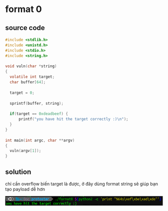 # format 0

## source code 

```C
#include <stdlib.h>
#include <unistd.h>
#include <stdio.h>
#include <string.h>

void vuln(char *string)
{
  volatile int target;
  char buffer[64];

  target = 0;

  sprintf(buffer, string);
  
  if(target == 0xdeadbeef) {
      printf("you have hit the target correctly :)\n");
  }
}

int main(int argc, char **argv)
{
  vuln(argv[1]);
}
```

## solution 

chỉ cần overflow biến target là được, ở đây dùng format string sẽ giúp bạn tạo payload dễ hơn

![0](0.png) 